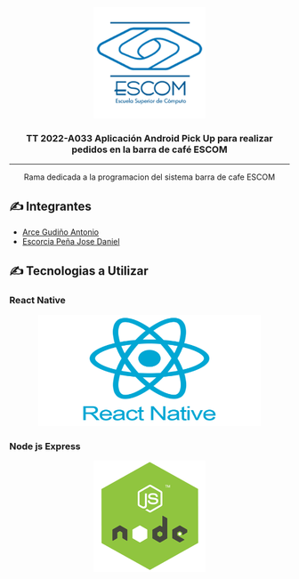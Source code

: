 <p align="center">
  <a href="" rel="noopener">
 <img width=200px height=200px src="./assets/escom.png" alt="Project logo"></a>
</p>

<h3 align="center">TT 2022-A033 Aplicación Android Pick Up para realizar pedidos en la barra de café ESCOM</h3>

---

<p align="center">
    Rama dedicada a la programacion del sistema barra de cafe ESCOM
    <br>
</p>

## ✍️ Integrantes <a name = "authors"></a>

- [Arce Gudiño Antonio](https://github.com/AntonioArce)
- [Escorcia Peña Jose Daniel]()

## ✍️ Tecnologias a Utilizar <a name = "authors"></a>

### React Native

<p align="center">
  <a href="" rel="noopener">
 <img width=400px height=200px src="./assets/native.png" alt="Project logo"></a>
</p>

### Node js Express

<p align="center">
  <a href="" rel="noopener">
 <img width=200px height=200px src="./assets/node.png" alt="Project logo"></a>
</p>